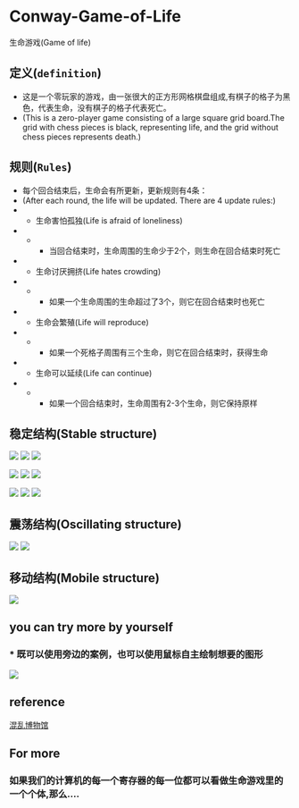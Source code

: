 # Conway-Game-of-Life
生命游戏(Game of life)
 ## 定义(`definition`)
* 这是一个零玩家的游戏，由一张很大的正方形网格棋盘组成,有棋子的格子为黑色，代表生命，没有棋子的格子代表死亡。
* (This is a zero-player game consisting of a large square grid board.The grid with chess pieces is black, representing life, and the grid without chess pieces represents death.)
## 规则(`Rules`)
* 每个回合结束后，生命会有所更新，更新规则有4条：
* (After each round, the life will be updated. There are 4 update rules:)
* * 生命害怕孤独(Life is afraid of loneliness)
* * * 当回合结束时，生命周围的生命少于2个，则生命在回合结束时死亡
* * 生命讨厌拥挤(Life hates crowding)
* * * 如果一个生命周围的生命超过了3个，则它在回合结束时也死亡
* * 生命会繁殖(Life will reproduce)
* * * 如果一个死格子周围有三个生命，则它在回合结束时，获得生命
* * 生命可以延续(Life can continue)
* * * 如果一个回合结束时，生命周围有2-3个生命，则它保持原样

## 稳定结构(Stable structure)
![](https://github.com/djh-sudo/Conway-Game-of-Life/blob/main/src/s1.png)  ![](https://github.com/djh-sudo/Conway-Game-of-Life/blob/main/src/s2.png)   ![](https://github.com/djh-sudo/Conway-Game-of-Life/blob/main/src/s3.png)

![](https://github.com/djh-sudo/Conway-Game-of-Life/blob/main/src/s4.png) ![](https://github.com/djh-sudo/Conway-Game-of-Life/blob/main/src/s5.png)  ![](https://github.com/djh-sudo/Conway-Game-of-Life/blob/main/src/s6.png)

![](https://github.com/djh-sudo/Conway-Game-of-Life/blob/main/src/s7.png) ![](https://github.com/djh-sudo/Conway-Game-of-Life/blob/main/src/s8.png)  ![](https://github.com/djh-sudo/Conway-Game-of-Life/blob/main/src/s9.png)

## 震荡结构(Oscillating structure)
![](https://github.com/djh-sudo/Conway-Game-of-Life/blob/main/src/s12.png)              ![](https://github.com/djh-sudo/Conway-Game-of-Life/blob/main/src/s11.png)
## 移动结构(Mobile structure)
![](https://github.com/djh-sudo/Conway-Game-of-Life/blob/main/src/s13.png)
## you can try more by yourself
### * 既可以使用旁边的案例，也可以使用鼠标自主绘制想要的图形
![](https://github.com/djh-sudo/Conway-Game-of-Life/blob/main/src/demo.gif)
## reference
[混乱博物馆](https://www.bilibili.com/video/BV1zx41187v3/?spm_id_from=333.788.recommend_more_video.-1)
## For more
### 如果我们的计算机的每一个寄存器的每一位都可以看做生命游戏里的一个个体,那么....
